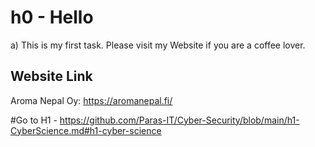 # h0 - Hello

a) This is my first task. Please visit my Website if you are a coffee lover.

## Website Link 
Aroma Nepal Oy: https://aromanepal.fi/

#Go to H1 - https://github.com/Paras-IT/Cyber-Security/blob/main/h1-CyberScience.md#h1-cyber-science
